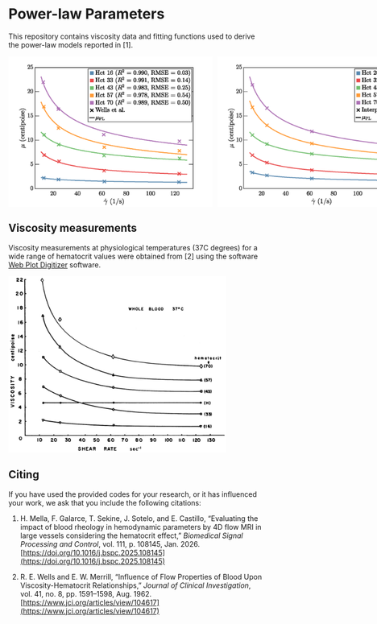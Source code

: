 # Power-law Parameters

This repository contains viscosity data and fitting functions used to derive the power-law models reported in \[1].

<div style="display: flex; gap: 10px;">
  <img height="300" src="figs/fig_viscosities_a.png" alt="Viscosity A" />
  <img height="300" src="figs/fig_viscosities_b.png" alt="Viscosity B" />
</div>

## Viscosity measurements
Viscosity measurements at physiological temperatures (37C degrees) for a wide range of hematocrit values were obtained from [2] using the  software <a href="https://automeris.io/">Web Plot Digitizer</a> software.

<img height="350" src="wells_measures/range_17_to_70.png" alt="color picker" />

## Citing
If you have used the provided codes for your research, or it has influenced your work, we ask that you include the following citations:

1. H. Mella, F. Galarce, T. Sekine, J. Sotelo, and E. Castillo, “Evaluating the impact of blood rheology in hemodynamic parameters by 4D flow MRI in large vessels considering the hematocrit effect,” *Biomedical Signal Processing and Control*, vol. 111, p. 108145, Jan. 2026. [https://doi.org/10.1016/j.bspc.2025.108145](https://doi.org/10.1016/j.bspc.2025.108145)

2. R. E. Wells and E. W. Merrill, “Influence of Flow Properties of Blood Upon Viscosity-Hematocrit Relationships,” *Journal of Clinical Investigation*, vol. 41, no. 8, pp. 1591–1598, Aug. 1962. [https://www.jci.org/articles/view/104617](https://www.jci.org/articles/view/104617)
